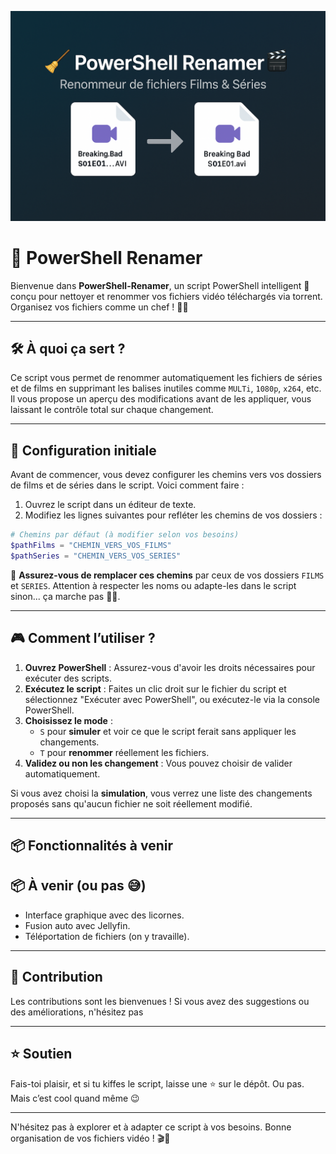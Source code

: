 
![Description de l'image](image.png)

# 🚀 PowerShell Renamer

Bienvenue dans **PowerShell-Renamer**, un script PowerShell intelligent 🧠 conçu pour nettoyer et renommer vos fichiers vidéo téléchargés via torrent. Organisez vos fichiers comme un chef ! 🍿📁

---

## 🛠️ À quoi ça sert ?

Ce script vous permet de renommer automatiquement les fichiers de séries et de films en supprimant les balises inutiles comme `MULTi`, `1080p`, `x264`, etc. Il vous propose un aperçu des modifications avant de les appliquer, vous laissant le contrôle total sur chaque changement.

---

## 🧾 Configuration initiale

Avant de commencer, vous devez configurer les chemins vers vos dossiers de films et de séries dans le script. Voici comment faire :

1. Ouvrez le script dans un éditeur de texte.
2. Modifiez les lignes suivantes pour refléter les chemins de vos dossiers :

```powershell
# Chemins par défaut (à modifier selon vos besoins)
$pathFilms = "CHEMIN_VERS_VOS_FILMS"
$pathSeries = "CHEMIN_VERS_VOS_SERIES"
```

🚨 **Assurez-vous de remplacer ces chemins** par ceux de vos dossiers `FILMS` et `SERIES`. Attention à respecter les noms ou adapte-les dans le script sinon... ça marche pas 🤷‍♂️.

---

## 🎮 Comment l’utiliser ?

1. **Ouvrez PowerShell** : Assurez-vous d'avoir les droits nécessaires pour exécuter des scripts.
2. **Exécutez le script** : Faites un clic droit sur le fichier du script et sélectionnez "Exécuter avec PowerShell", ou exécutez-le via la console PowerShell.
3. **Choisissez le mode** :
   - `S` pour **simuler** et voir ce que le script ferait sans appliquer les changements.
   - `T` pour **renommer** réellement les fichiers.
4. **Validez ou non les changement** : Vous pouvez choisir de valider automatiquement.

Si vous avez choisi la **simulation**, vous verrez une liste des changements proposés sans qu'aucun fichier ne soit réellement modifié.

---

## 📦 Fonctionnalités à venir

## 📦 À venir (ou pas 😅)

- Interface graphique avec des licornes.
- Fusion auto avec Jellyfin.
- Téléportation de fichiers (on y travaille).

---

## 🤝 Contribution

Les contributions sont les bienvenues ! Si vous avez des suggestions ou des améliorations, n'hésitez pas

---

## ⭐ Soutien

Fais-toi plaisir, et si tu kiffes le script, laisse une ⭐ sur le dépôt. Ou pas. Mais c’est cool quand même 😉

---

N'hésitez pas à explorer et à adapter ce script à vos besoins. Bonne organisation de vos fichiers vidéo ! 🎬🌟